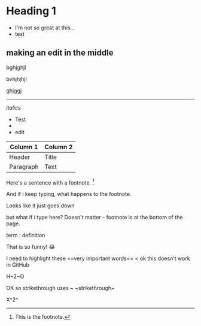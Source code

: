 # Heading 1

- I'm not so great at this...
- test
## making an edit in the middle

bghjghjl

bvhjhjhjl

ghjggj

--------
*italics*


- Test
- 
- edit

| Column 1 | Column 2 |
| ----------- | ----------- |
| Header | Title |
| Paragraph | Text |

Here's a sentence with a footnote. [^1]

And if i keep typing, what happens to the footnote. 

Looks like it just goes down

[^1]: This is the footnote.

but what if i type here? Doesn't matter - footnote is at the bottom of the page.

term
: definition

That is so funny! :joy:

I need to highlight these ==very important words== < ok this doesn't work in GitHub

H~2~O

OK so strikethrough uses ~ ~strikethrough~

X^2^

